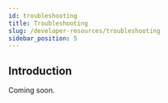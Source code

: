 ```yaml
---
id: troubleshooting
title: Troubleshooting
slug: /developer-resources/troubleshooting
sidebar_position: 5
---
```


## Introduction

Coming soon.

